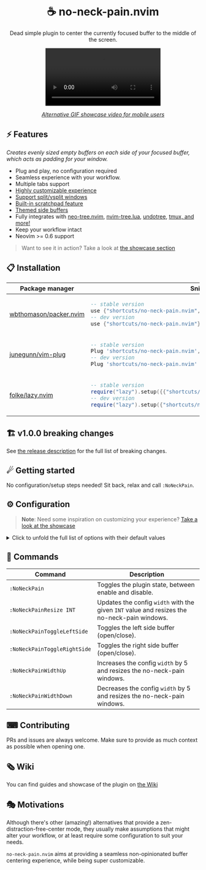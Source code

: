 <p align="center">
  <h1 align="center">☕ no-neck-pain.nvim</h2>
</p>

<p align="center">
	Dead simple plugin to center the currently focused buffer to the middle of the screen.
</p>

<div align="center">
  <video src="https://user-images.githubusercontent.com/20689156/215357783-b69f4339-a681-410f-982a-44655986f0ce.mp4"/>
</div>

<div align="center">

_[Alternative GIF showcase video for mobile users](https://github.com/shortcuts/no-neck-pain.nvim/wiki/Showcase#default-configuration-with-splitvsplit-showcase)_

</div>

## ⚡️ Features

_Creates evenly sized empty buffers on each side of your focused buffer, which acts as padding for your window._

- Plug and play, no configuration required
- Seamless experience with your workflow.
- Multiple tabs support
- [Highly customizable experience](https://github.com/shortcuts/no-neck-pain.nvim#configuration)
- [Support split/vsplit windows](https://github.com/shortcuts/no-neck-pain.nvim/wiki/Showcase#window-layout-support)
- [Built-in scratchpad feature](https://github.com/shortcuts/no-neck-pain.nvim/wiki/Showcase#side-buffer-as-scratch-pad)
- [Themed side buffers](https://github.com/shortcuts/no-neck-pain.nvim/wiki/Showcase#custom-background-color)
- Fully integrates with [neo-tree.nvim](https://github.com/nvim-neo-tree/neo-tree.nvim), [nvim-tree.lua](https://github.com/nvim-tree/nvim-tree.lua), [undotree](https://github.com/mbbill/undotree), [tmux, and more!](https://github.com/shortcuts/no-neck-pain.nvim/wiki/Showcase#window-layout-support)
- Keep your workflow intact
- Neovim >= 0.6 support

> Want to see it in action? Take a look at [the showcase section](https://github.com/shortcuts/no-neck-pain.nvim/wiki/Showcase)

## 📋 Installation

<div align="center">
<table>
<thead>
<tr>
<th>Package manager</th>
<th>Snippet</th>
</tr>
</thead>
<tbody>
<tr>
<td>

[wbthomason/packer.nvim](https://github.com/wbthomason/packer.nvim)

</td>
<td>

```lua
-- stable version
use {"shortcuts/no-neck-pain.nvim", tag = "*" }
-- dev version
use {"shortcuts/no-neck-pain.nvim"}
```

</td>
</tr>
<tr>
<td>

[junegunn/vim-plug](https://github.com/junegunn/vim-plug)

</td>
<td>

```lua
-- stable version
Plug 'shortcuts/no-neck-pain.nvim', { 'tag': '*' }
-- dev version
Plug 'shortcuts/no-neck-pain.nvim'
```

</td>
</tr>
<tr>
<td>

[folke/lazy.nvim](https://github.com/folke/lazy.nvim)

</td>
<td>

```lua
-- stable version
require("lazy").setup({{"shortcuts/no-neck-pain.nvim", version = "*"}})
-- dev version
require("lazy").setup({"shortcuts/no-neck-pain.nvim"})
```

</td>
</tr>
</tbody>
</table>
</div>

## 🏗 v1.0.0 breaking changes

See [the release description](https://github.com/shortcuts/no-neck-pain.nvim/pull/201) for the full list of breaking changes.

## ☄ Getting started

No configuration/setup steps needed! Sit back, relax and call `:NoNeckPain`.

## ⚙ Configuration

> **Note**:
> Need some inspiration on customizing your experience? [Take a look at the showcase](https://github.com/shortcuts/no-neck-pain.nvim/wiki/Showcase)

<details>
<summary>Click to unfold the full list of options with their default values</summary>

> **Note**: The options are also available in Neovim by using:
> - `:h NoNeckPain.options` to see the global plugin options.
> - `:h NoNeckPain.bufferOptions` to see the side buffer options.

```lua
require("no-neck-pain").setup({
    -- Prints useful logs about triggered events, and reasons actions are executed.
    --- @type boolean
    debug = false,
    -- The width of the focused window that will be centered. When the terminal width is less than the `width` option, the side buffers won't be created.
    --- @type integer|"textwidth"|"colorcolumn"
    width = 100,
    -- Represents the lowest width value a side buffer should be.
    -- This option can be useful when switching window size frequently, example:
    -- in full screen screen, width is 210, you define an NNP `width` of 100, which creates each side buffer with a width of 50. If you resize your terminal to the half of the screen, each side buffer would be of width 5 and thereforce might not be useful and/or add "noise" to your workflow.
    --- @type integer
    minSideBufferWidth = 10,
    -- Disables the plugin if the last valid buffer in the list have been closed.
    --- @type boolean
    disableOnLastBuffer = false,
    -- When `true`, disabling the plugin closes every other windows except the initially focused one.
    --- @type boolean
    killAllBuffersOnDisable = false,
    -- Adds autocmd (@see `:h autocmd`) which aims at automatically enabling the plugin.
    --- @type table
    autocmds = {
        -- When `true`, enables the plugin when you start Neovim.
        -- If the main window is  a side tree (e.g. NvimTree) or a dashboard, the command is delayed until it finds a valid window.
        -- The command is cleaned once it has successfuly ran once.
        --- @type boolean
        enableOnVimEnter = false,
        -- When `true`, enables the plugin when you enter a new Tab.
        -- note: it does not trigger if you come back to an existing tab, to prevent unwanted interfer with user's decisions.
        --- @type boolean
        enableOnTabEnter = false,
        -- When `true`, reloads the plugin configuration after a colorscheme change.
        --- @type boolean
        reloadOnColorSchemeChange = false,
    },
    -- Creates mappings for you to easily interact with the exposed commands.
    --- @type table
    mappings = {
        -- When `true`, creates all the mappings that are not set to `false`.
        --- @type boolean
        enabled = false,
        -- Sets a global mapping to Neovim, which allows you to toggle the plugin.
        -- When `false`, the mapping is not created.
        --- @type string
        toggle = "<Leader>np",
        -- Sets a global mapping to Neovim, which allows you to toggle the left side buffer.
        -- When `false`, the mapping is not created.
        --- @type string
        toggleLeftSide = "<Leader>nql",
        -- Sets a global mapping to Neovim, which allows you to toggle the right side buffer.
        -- When `false`, the mapping is not created.
        --- @type string
        toggleRightSide = "<Leader>nqr",
        -- Sets a global mapping to Neovim, which allows you to increase the width (+5) of the main window.
        -- When `false`, the mapping is not created.
        --- @type string | { mapping: string, value: number }
        widthUp = "<Leader>n=",
        -- Sets a global mapping to Neovim, which allows you to decrease the width (-5) of the main window.
        -- When `false`, the mapping is not created.
        --- @type string | { mapping: string, value: number }
        widthDown = "<Leader>n-",
        -- Sets a global mapping to Neovim, which allows you to toggle the scratchpad feature.
        -- When `false`, the mapping is not created.
        --- @type string
        scratchPad = "<Leader>ns",
    },
    --- Common options that are set to both side buffers.
    --- See |NoNeckPain.bufferOptions| for option scoped to the `left` and/or `right` buffer.
    --- @type table
    buffers = {
        -- When `true`, the side buffers will be named `no-neck-pain-left` and `no-neck-pain-right` respectively.
        --- @type boolean
        setNames = false,
        -- Leverages the side buffers as notepads, which work like any Neovim buffer and automatically saves its content at the given `location`.
        -- note: quitting an unsaved scratchpad buffer is non-blocking, and the content is still saved.
        --- see |NoNeckPain.bufferOptionsScratchpad|
        scratchPad = NoNeckPain.bufferOptionsScratchpad,
        -- colors to apply to both side buffers, for buffer scopped options @see |NoNeckPain.bufferOptions|
        --- see |NoNeckPain.bufferOptionsColors|
        colors = NoNeckPain.bufferOptionsColors,
        -- Vim buffer-scoped options: any `vim.bo` options is accepted here.
        --- @see NoNeckPain.bufferOptionsBo `:h NoNeckPain.bufferOptionsBo`
        bo = NoNeckPain.bufferOptionsBo,
        -- Vim window-scoped options: any `vim.wo` options is accepted here.
        --- @see NoNeckPain.bufferOptionsWo `:h NoNeckPain.bufferOptionsWo`
        wo = NoNeckPain.bufferOptionsWo,
        --- Options applied to the `left` buffer, options defined here overrides the `buffers` ones.
        --- @see NoNeckPain.bufferOptions `:h NoNeckPain.bufferOptions`
        left = NoNeckPain.bufferOptions,
        --- Options applied to the `right` buffer, options defined here overrides the `buffers` ones.
        --- @see NoNeckPain.bufferOptions `:h NoNeckPain.bufferOptions`
        right = NoNeckPain.bufferOptions,
    },
    -- Supported integrations that might clash with `no-neck-pain.nvim`'s behavior.
    --- @type table
    integrations = {
        -- By default, if NvimTree is open, we will close it and reopen it when enabling the plugin,
        -- this prevents having the side buffers wrongly positioned.
        -- @link https://github.com/nvim-tree/nvim-tree.lua
        --- @type table
        NvimTree = {
            -- The position of the tree.
            --- @type "left"|"right"
            position = "left",
            -- When `true`, if the tree was opened before enabling the plugin, we will reopen it.
            --- @type boolean
            reopen = true,
        },
        -- By default, if NeoTree is open, we will close it and reopen it when enabling the plugin,
        -- this prevents having the side buffers wrongly positioned.
        -- @link https://github.com/nvim-neo-tree/neo-tree.nvim
        NeoTree = {
            -- The position of the tree.
            --- @type "left"|"right"
            position = "left",
            -- When `true`, if the tree was opened before enabling the plugin, we will reopen it.
            reopen = true,
        },
        -- @link https://github.com/mbbill/undotree
        undotree = {
            -- The position of the tree.
            --- @type "left"|"right"
            position = "left",
        },
        -- @link https://github.com/nvim-neotest/neotest
        neotest = {
            -- The position of the tree.
            --- @type "right"
            position = "right",
            -- When `true`, if the tree was opened before enabling the plugin, we will reopen it.
            reopen = true,
        },
        -- @link https://github.com/nvim-treesitter/playground
        TSPlayground = {
            -- The position of the tree.
            --- @type "right"|"left"
            position = "right",
            -- When `true`, if the tree was opened before enabling the plugin, we will reopen it.
            reopen = true,
        },
        NvimDAPUI = {
            -- The position of the tree.
            --- @type "none"
            position = "none",
            -- When `true`, if the tree was opened before enabling the plugin, we will reopen it.
            reopen = true,
        },
    },
})

NoNeckPain.bufferOptions = {
    -- When `false`, the buffer won't be created.
    --- @type boolean
    enabled = true,
    --- @see NoNeckPain.bufferOptionsColors `:h NoNeckPain.bufferOptionsColors`
    colors = NoNeckPain.bufferOptionsColors,
    --- @see NoNeckPain.bufferOptionsBo `:h NoNeckPain.bufferOptionsBo`
    bo = NoNeckPain.bufferOptionsBo,
    --- @see NoNeckPain.bufferOptionsWo `:h NoNeckPain.bufferOptionsWo`
    wo = NoNeckPain.bufferOptionsWo,
    --- @see NoNeckPain.bufferOptionsScratchpad `:h NoNeckPain.bufferOptionsScratchpad`
    scratchPad = NoNeckPain.bufferOptionsScratchpad,
}

NoNeckPain.bufferOptionsWo = {
    --- @type boolean
    cursorline = false,
    --- @type boolean
    cursorcolumn = false,
    --- @type string
    colorcolumn = "0",
    --- @type boolean
    number = false,
    --- @type boolean
    relativenumber = false,
    --- @type boolean
    foldenable = false,
    --- @type boolean
    list = false,
    --- @type boolean
    wrap = true,
    --- @type boolean
    linebreak = true,
}

NoNeckPain.bufferOptionsBo = {
    --- @type string
    filetype = "no-neck-pain",
    --- @type string
    buftype = "nofile",
    --- @type string
    bufhidden = "hide",
    --- @type boolean
    buflisted = false,
    --- @type boolean
    swapfile = false,
}

--- NoNeckPain's scratchpad buffer options.
---
--- Leverages the side buffers as notepads, which work like any Neovim buffer and automatically saves its content at the given `location`.
--- note: quitting an unsaved scratchpad buffer is non-blocking, and the content is still saved.
---
---@type table
---Default values:
---@eval return MiniDoc.afterlines_to_code(MiniDoc.current.eval_section)
NoNeckPain.bufferOptionsScratchpad = {
    -- When `true`, automatically sets the following options to the side buffers:
    -- - `autowriteall`
    -- - `autoread`.
    --- @type boolean
    enabled = false,
    -- The name of the generated file. See `location` for more information.
    --- @type string
    --- @example: `no-neck-pain-left.norg`
    fileName = "no-neck-pain",
    -- By default, files are saved at the same location as the current Neovim session.
    -- note: filetype is defaulted to `norg` (https://github.com/nvim-neorg/neorg), but can be changed in `buffers.bo.filetype` or |NoNeckPain.bufferOptions| for option scoped to the `left` and/or `right` buffer.
    --- @type string?
    --- @example: `no-neck-pain-left.norg`
    location = nil,
}

NoNeckPain.bufferOptionsColors = {
    -- Hexadecimal color code to override the current background color of the buffer. (e.g. #24273A)
    -- Transparent backgrounds are supported by default.
    --- @type string?
    background = nil,
    -- Brighten (positive) or darken (negative) the side buffers background color. Accepted values are [-1..1].
    --- @type integer
    blend = 0,
    -- Hexadecimal color code to override the current text color of the buffer. (e.g. #7480c2)
    --- @type string?
    text = nil,
}
```

</details>

## 🧰 Commands

|   Command   |         Description        |
|-------------|----------------------------|
|`:NoNeckPain`| Toggles the plugin state, between enable and disable. |
|`:NoNeckPainResize INT`| Updates the config `width` with the given `INT` value and resizes the no-neck-pain windows. |
|`:NoNeckPainToggleLeftSide`| Toggles the left side buffer (open/close). |
|`:NoNeckPainToggleRightSide`| Toggles the right side buffer (open/close). |
|`:NoNeckPainWidthUp`| Increases the config `width` by 5 and resizes the no-neck-pain windows. |
|`:NoNeckPainWidthDown`| Decreases the config `width` by 5 and resizes the no-neck-pain windows. |

## ⌨ Contributing

PRs and issues are always welcome. Make sure to provide as much context as possible when opening one.

## 🗞 Wiki

You can find guides and showcase of the plugin on [the Wiki](https://github.com/shortcuts/no-neck-pain.nvim/wiki)

## 🎭 Motivations

Although there's other (amazing!) alternatives that provide a zen-distraction-free-center mode, they usually make assumptions that might alter your workflow, or at least require some configuration to suit your needs.

`no-neck-pain.nvim` aims at providing a seamless non-opinionated buffer centering experience, while being super customizable.
